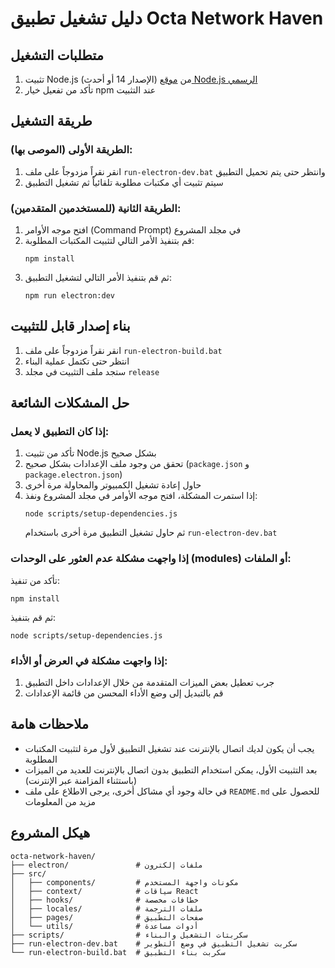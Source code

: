 
# دليل تشغيل تطبيق Octa Network Haven

## متطلبات التشغيل

1. تثبيت Node.js (الإصدار 14 أو أحدث) من [موقع Node.js الرسمي](https://nodejs.org)
2. تأكد من تفعيل خيار npm عند التثبيت

## طريقة التشغيل

### الطريقة الأولى (الموصى بها):

1. انقر نقراً مزدوجاً على ملف `run-electron-dev.bat` وانتظر حتى يتم تحميل التطبيق
2. سيتم تثبيت أي مكتبات مطلوبة تلقائياً ثم تشغيل التطبيق

### الطريقة الثانية (للمستخدمين المتقدمين):

1. افتح موجه الأوامر (Command Prompt) في مجلد المشروع
2. قم بتنفيذ الأمر التالي لتثبيت المكتبات المطلوبة:
   ```
   npm install
   ```
3. ثم قم بتنفيذ الأمر التالي لتشغيل التطبيق:
   ```
   npm run electron:dev
   ```

## بناء إصدار قابل للتثبيت

1. انقر نقراً مزدوجاً على ملف `run-electron-build.bat`
2. انتظر حتى تكتمل عملية البناء
3. ستجد ملف التثبيت في مجلد `release`

## حل المشكلات الشائعة

### إذا كان التطبيق لا يعمل:

1. تأكد من تثبيت Node.js بشكل صحيح
2. تحقق من وجود ملف الإعدادات بشكل صحيح (`package.json` و `package.electron.json`)
3. حاول إعادة تشغيل الكمبيوتر والمحاولة مرة أخرى
4. إذا استمرت المشكلة، افتح موجه الأوامر في مجلد المشروع ونفذ:
   ```
   node scripts/setup-dependencies.js
   ```
   ثم حاول تشغيل التطبيق مرة أخرى باستخدام `run-electron-dev.bat`

### إذا واجهت مشكلة عدم العثور على الوحدات (modules) أو الملفات:

تأكد من تنفيذ:
```
npm install
```

ثم قم بتنفيذ:
```
node scripts/setup-dependencies.js
```

### إذا واجهت مشكلة في العرض أو الأداء:

1. جرب تعطيل بعض الميزات المتقدمة من خلال الإعدادات داخل التطبيق
2. قم بالتبديل إلى وضع الأداء المحسن من قائمة الإعدادات

## ملاحظات هامة

- يجب أن يكون لديك اتصال بالإنترنت عند تشغيل التطبيق لأول مرة لتثبيت المكتبات المطلوبة
- بعد التثبيت الأول، يمكن استخدام التطبيق بدون اتصال بالإنترنت للعديد من الميزات (باستثناء المزامنة عبر الإنترنت)
- في حالة وجود أي مشاكل أخرى، يرجى الاطلاع على ملف `README.md` للحصول على مزيد من المعلومات

## هيكل المشروع

```
octa-network-haven/
├── electron/               # ملفات إلكترون
├── src/
│   ├── components/         # مكونات واجهة المستخدم
│   ├── context/            # سياقات React
│   ├── hooks/              # خطافات مخصصة
│   ├── locales/            # ملفات الترجمة
│   ├── pages/              # صفحات التطبيق
│   └── utils/              # أدوات مساعدة
├── scripts/                # سكربتات التشغيل والبناء
├── run-electron-dev.bat    # سكربت تشغيل التطبيق في وضع التطوير
└── run-electron-build.bat  # سكربت بناء التطبيق
```
